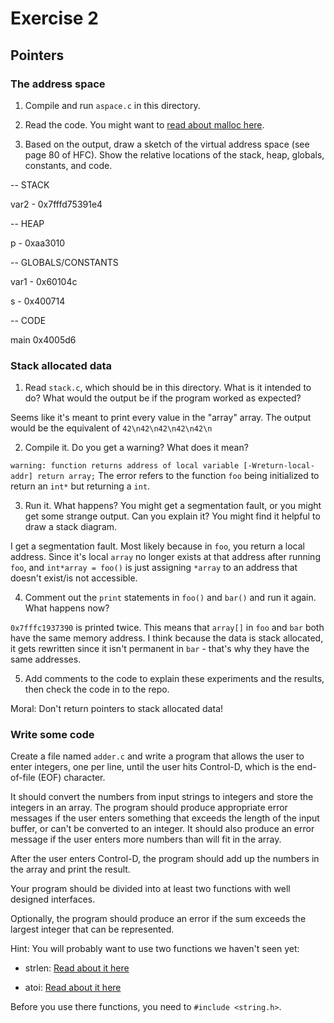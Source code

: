 # Exercise 2
## Pointers


### The address space

1. Compile and run `aspace.c` in this directory.

2. Read the code.  You might want to [read about malloc here](https://www.tutorialspoint.com/c_standard_library/c_function_malloc.htm).

3. Based on the output, draw a sketch of the virtual address space (see page 80 of HFC).  Show the relative locations of the stack, heap, globals, constants, and code.

-- STACK

var2 - 0x7fffd75391e4

-- HEAP

p - 0xaa3010

-- GLOBALS/CONSTANTS

var1 - 0x60104c

s - 0x400714

-- CODE

main 0x4005d6



### Stack allocated data

1.  Read `stack.c`, which should be in this directory.  What is it intended to do?  What would the output be if the program worked as expected?

Seems like it's meant to print every value in the "array" array. The output would be the equivalent of `42\n42\n42\n42\n42\n`

2.  Compile it.  Do you get a warning?  What does it mean?

`warning: function returns address of local variable [-Wreturn-local-addr]
     return array;`
The error refers to the function `foo` being initialized to return an `int*` but returning a `int`.

3.  Run it.  What happens?  You might get a segmentation fault, or you might get
some strange output.  Can you explain it?  You might find it
helpful to draw a stack diagram.

I get a segmentation fault. Most likely because in `foo`, you return a local address. Since it's local `array` no longer exists at that address after running `foo`, and `int*array = foo()` is just assigning `*array` to an address that doesn't exist/is not accessible.

4.  Comment out the `print` statements in `foo()` and `bar()` and run
it again.  What happens now?

`0x7fffc1937390` is printed twice. This means that `array[]` in `foo` and `bar` both have the same memory address. I think because the data is stack allocated, it gets rewritten since it isn't permanent in `bar` - that's why they have the same addresses.

5.  Add comments to the code to explain these experiments and the results,
then check the code in to the repo.

Moral: Don't return pointers to stack allocated data!


### Write some code

Create a file named `adder.c` and write a program that allows the user to enter integers, one per line, until the user hits Control-D, which is the end-of-file (EOF) character.

It should convert the numbers from input strings to integers and store the integers in an array.  The program should produce appropriate error messages if the user enters something that exceeds the length of the input buffer, or can't be converted to an integer.  It should also produce an error message if the user enters more numbers than will fit in the array.

After the user enters Control-D, the program should add up the numbers in the array and print the result.  

Your program should be divided into at least two functions with well designed interfaces.

Optionally, the program should produce an error if the sum exceeds the largest integer that can be represented.

Hint: You will probably want to use two functions we haven't seen yet:

* strlen: [Read about it here](https://www.tutorialspoint.com/c_standard_library/c_function_strlen.htm)

* atoi: [Read about it here](https://www.tutorialspoint.com/c_standard_library/c_function_atoi.htm)

Before you use there functions, you need to `#include <string.h>`.
